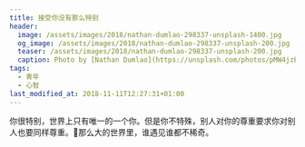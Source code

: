 ```yaml
---
title: 接受你没有那么特别
header:
  image: /assets/images/2018/nathan-dumlao-298337-unsplash-1400.jpg
  og_image: /assets/images/2018/nathan-dumlao-298337-unsplash-200.jpg
  teaser: /assets/images/2018/nathan-dumlao-298337-unsplash-200.jpg
  caption: Photo by [Nathan Dumlao](https://unsplash.com/photos/pMW4jzELQCw?utm_source=unsplash&utm_medium=referral&utm_content=creditCopyText) on [Unsplash](https://unsplash.com/search/photos/unique?utm_source=unsplash&utm_medium=referral&utm_content=creditCopyText)
tags:
  - 青年
  - 心智
last_modified_at: 2018-11-11T12:27:31+01:00
---
```


你很特别，世界上只有唯一的一个你。但是你不特殊，别人对你的尊重要求你对别人也要同样尊重。那么大的世界里，谁遇见谁都不稀奇。


